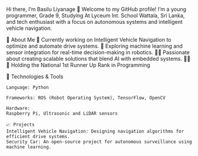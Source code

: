 Hi there, I’m Basilu Liyanage 👋
Welcome to my GitHub profile! I’m a young programmer, Grade 9, Studying At Lyceum Int. School Wattala, Sri Lanka, and tech enthusiast with a focus on autonomous systems and intelligent vehicle navigation.

🚀 About Me
🔭 Currently working on Intelligent Vehicle Navigation to optimize and automate drive systems.
🌱 Exploring machine learning and sensor integration for real-time decision-making in robotics.
👨‍💻 Passionate about creating scalable solutions that blend AI with embedded systems.
👨‍💻🌱 Holding the National 1st Runner Up Rank in Programming

🔧 Technologies & Tools

    Language: Python
    
    Frameworks: ROS (Robot Operating System), TensorFlow, OpenCV
    
    Hardware:
    Raspberry Pi, Ultrasonic and LiDAR sensors
    
    📈 Projects
    Intelligent Vehicle Navigation: Designing navigation algorithms for efficient drive systems.
    Security Car: An open-source project for autonomous surveillance using machine learning.
